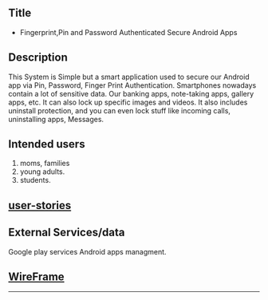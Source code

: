 ## Title

* Fingerprint,Pin and Password Authenticated Secure Android Apps

## Description

This System is Simple but a smart application used to secure our Android app via Pin, Password, Finger Print Authentication. Smartphones nowadays contain a lot of sensitive data. Our banking apps, note-taking apps, gallery apps, etc.
It can also lock up specific images and videos. It also includes uninstall protection, and you can even lock stuff like incoming calls, uninstalling apps, Messages.


## Intended users
 1. moms, families
 2. young adults.
 3. students.
 
  ## [user-stories](./user-stories.md)


## External Services/data

Google play services 
Android apps managment.

## [WireFrame](wireframe.png)


---
